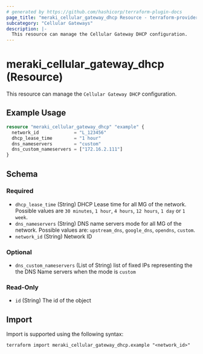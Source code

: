 ```yaml
---
# generated by https://github.com/hashicorp/terraform-plugin-docs
page_title: "meraki_cellular_gateway_dhcp Resource - terraform-provider-meraki"
subcategory: "Cellular Gateways"
description: |-
  This resource can manage the Cellular Gateway DHCP configuration.
---
```


# meraki_cellular_gateway_dhcp (Resource)

This resource can manage the `Cellular Gateway DHCP` configuration.

## Example Usage

```terraform
resource "meraki_cellular_gateway_dhcp" "example" {
  network_id             = "L_123456"
  dhcp_lease_time        = "1 hour"
  dns_nameservers        = "custom"
  dns_custom_nameservers = ["172.16.2.111"]
}
```

<!-- schema generated by tfplugindocs -->
## Schema

### Required

- `dhcp_lease_time` (String) DHCP Lease time for all MG of the network. Possible values are `30 minutes`, `1 hour`, `4 hours`, `12 hours`, `1 day` or `1 week`.
- `dns_nameservers` (String) DNS name servers mode for all MG of the network. Possible values are: `upstream_dns`, `google_dns`, `opendns`, `custom`.
- `network_id` (String) Network ID

### Optional

- `dns_custom_nameservers` (List of String) list of fixed IPs representing the the DNS Name servers when the mode is `custom`

### Read-Only

- `id` (String) The id of the object

## Import

Import is supported using the following syntax:

```shell
terraform import meraki_cellular_gateway_dhcp.example "<network_id>"
```
